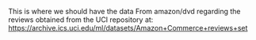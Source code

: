 This is where we should have the data From amazon/dvd regarding the reviews
obtained from the UCI repository at: https://archive.ics.uci.edu/ml/datasets/Amazon+Commerce+reviews+set
